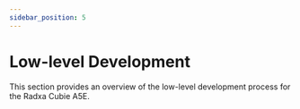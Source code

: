 ```yaml
---
sidebar_position: 5
---
```


# Low-level Development

This section provides an overview of the low-level development process for the Radxa Cubie A5E.

<DocCardList />
